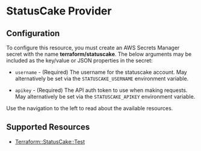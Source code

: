 # StatusCake Provider

## Configuration

To configure this resource, you must create an AWS Secrets Manager secret with the name **terraform/statuscake**. The below arguments may be included as the key/value or JSON properties in the secret:

* ``username`` - (Required) The username for the statuscake account. May alternatively be set via the
  ``STATUSCAKE_USERNAME`` environment variable.

* ``apikey`` - (Required) The API auth token to use when making requests. May alternatively
  be set via the ``STATUSCAKE_APIKEY`` environment variable.

Use the navigation to the left to read about the available resources.


## Supported Resources

* [Terraform::StatusCake::Test](docs/providers/statuscake/Test.md)